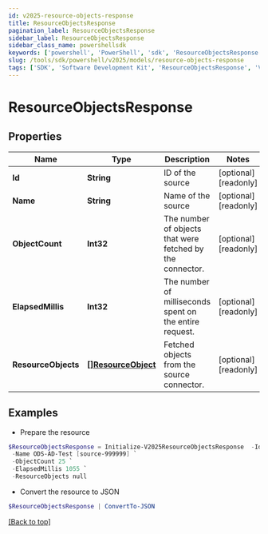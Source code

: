 ```yaml
---
id: v2025-resource-objects-response
title: ResourceObjectsResponse
pagination_label: ResourceObjectsResponse
sidebar_label: ResourceObjectsResponse
sidebar_class_name: powershellsdk
keywords: ['powershell', 'PowerShell', 'sdk', 'ResourceObjectsResponse', 'V2025ResourceObjectsResponse'] 
slug: /tools/sdk/powershell/v2025/models/resource-objects-response
tags: ['SDK', 'Software Development Kit', 'ResourceObjectsResponse', 'V2025ResourceObjectsResponse']
---
```



# ResourceObjectsResponse

## Properties

Name | Type | Description | Notes
------------ | ------------- | ------------- | -------------
**Id** | **String** | ID of the source | [optional] [readonly] 
**Name** | **String** | Name of the source | [optional] [readonly] 
**ObjectCount** | **Int32** | The number of objects that were fetched by the connector. | [optional] [readonly] 
**ElapsedMillis** | **Int32** | The number of milliseconds spent on the entire request. | [optional] [readonly] 
**ResourceObjects** | [**[]ResourceObject**](resource-object) | Fetched objects from the source connector. | [optional] [readonly] 

## Examples

- Prepare the resource
```powershell
$ResourceObjectsResponse = Initialize-V2025ResourceObjectsResponse  -Id 2c91808568c529c60168cca6f90c1313 `
 -Name ODS-AD-Test [source-999999] `
 -ObjectCount 25 `
 -ElapsedMillis 1055 `
 -ResourceObjects null
```

- Convert the resource to JSON
```powershell
$ResourceObjectsResponse | ConvertTo-JSON
```


[[Back to top]](#) 

